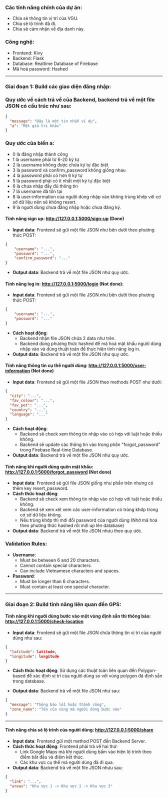 ### Các tính năng chính của dự án:
+ Chia sẻ thông tin vị trí của VGU.
+ Chia sẻ lộ trình đã đi.
+ Chia sẻ cảm nhận về địa danh này.

### Công nghệ:
+ Frontend: Kivy
+ Backend: Flask 
+ Database: Realtime Database of Firebase 
+ Mã hoá password: Hashed

---


### Giai đoạn 1: Build các giao diện đăng nhập:

### Quy ước về cách trả về của Backend, backend trả về một file JSON có cấu trúc như sau:

```json
{
  "message": "Đây là một tin nhắn ví dụ",
  "a": "Một giá trị khác"
}
```

### Quy ước của biến a:
  - 0 là đăng nhập thành công
  - 1 là username phải từ 6-20 ký tự
  - 2 là username không được chứa ký tự đặc biệt
  - 3 là password và confirm_password không giống nhau
  - 4 là password phải có hơn 6 ký tự
  - 5 là password phải có ít nhất một ký tự đặc biệt
  - 6 là chưa nhập đầy đủ thông tin
  - 7 là username đã tồn tại
  - 8 là user-information của người dùng nhập vào không trùng khớp với cơ sở dữ liệu nên sẽ không resert.
  - 9 là người dùng chưa đăng nhập hoặc chưa đăng ký.
#### Tính năng sign up: http://127.0.0.1:5000/sign-up (Done)
+ **Input data**: Frontend sẽ gửi một file JSON như bên dưới theo phương thức POST:

```json
{
	"username": "...",
	"password": "...",
	"confirm_password": "..."
}
```

+ **Output data**: Backend trả về một file JSON như quy ước.

#### Tính năng log in: http://127.0.0.1:5000/login (Not done):
+ **Input data**: Frontend sẽ gửi một file JSON như bên dưới theo phương thức POST:

```json
{
	"username": "...",
	"password": "..."
}
```

+ **Cách hoạt động**:
  -	Backend nhận file JSON chứa 2 data như trên.
  -	Backend dùng phương thức hashed để mã hoá mật khẩu người dùng nhập vào và dùng thuật toán để thực hiện tính năng log in.
+ **Output data**: Backend trả về một file JSON như quy ước.

#### Tính năng thông tin cụ thể người dùng: http://127.0.0.1:5000/user-information (Not done)
+ **Input data**: Frontend sẽ gửi một file JSON theo methods POST như dưới:

```json
{
  "city": "...",
  "fav_colour": "...",
  "fav_pet": "...",
  "country": "...",
  "language": "..."
}
```

+ **Cách hoạt động**:
  - Backend sẽ check xem thông tin nhập vào có hợp với luật hoặc thiếu không.
  - Backend sẽ update các thông tin vào trong phần "forgot_password" trong Firebase Real-time Database.
+ **Output data**: Backend trả về một file JSON như quy ước.

#### Tính năng khi người dùng quên mật khẩu: http://127.0.0.1:5000/forgot_password (Not done)
+ **Input data**: Frontend sẽ gửi file JSON giống như phần trên nhưng có thêm key resert_password.
+ **Cách thức hoạt động**:
  - Backend sẽ check xem thông tin nhập vào có hợp với luật hoặc thiếu không.
  - Backend sẽ xem xét xem các user-information có trùng khớp trong cơ sở dữ liệu không.
  - Nếu trùng khớp thì mới đổi password của người dùng (Nhớ mã hoá theo phương thức hashed rồi mới up lên database)
+ **Output data**: Backend trả về một file JSON nhưu theo quy ước.

### Validation Rules:
- **Username**:
  - Must be between 6 and 20 characters.
  - Cannot contain special characters.
  - Can include Vietnamese characters and spaces.
- **Password**:
  - Must be longer than 6 characters.
  - Must contain at least one special character.

---

### Giai đoạn 2: Build tính năng liên quan đến GPS:

#### Tính năng khi người dùng bước vào một vùng định sẵn thì thông báo: http://127.0.0.1:5000/check-location
+ **Input data**: Frontend sẽ gửi một file JSON chứa thông tin vị trí của người dùng như sau:

```json
{
  "latitude": latitude,
  "longitude": longitude
}
```

+ **Cách thức hoạt động**: Sử dụng các thuật toán liên quan đến Polygon-based để xác định vị trí của người dùng so với vùng polygon đã định sẵn trong database.

+ **Output data**: Backend trả về một file JSON như sau:

```json
{
  "message": "Thông báo lỗi hoặc thành công",
  "zone_name": "Tên của vùng mà người dùng bước vào"
}
```

---

#### Tính năng chia sẻ lộ trình của người dùng: http://127.0.0.1:5000/share
+ **Input data**: Frontend gửi một method POST đến Backend Server.
+ **Cách thức hoạt động**: Frontend phải trả về hai thứ:
  + Link Google Maps mà khi người dùng bấm vào hiện lộ trình theo điểm bắt đầu và điểm kết thúc.
  + Các khu vực cụ thể mà người dùng đã đi qua.
+ **Output data**: Backend trả về một file JSON nhưu sau:

```json
{
  "link": "...",
  "areas": "Khu vực 1 -> Khu vực 2 -> Khu vực 3"
}
```
